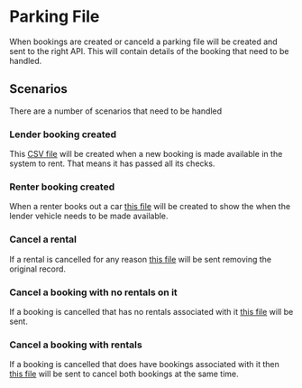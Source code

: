 # Parking File
When bookings are created or canceld a parking file will be created and sent to the right API. This will contain details of the booking that need to be handled.

## Scenarios
There are a number of scenarios that need to be handled

### Lender booking created
This [CSV file](Simple_Booking.csv) will be created when a new booking is made available in the system to rent. That means it has passed all its checks.

### Renter booking created
When a renter books out a car [this file](Simple_Rental.csv) will be created to show the when the lender vehicle needs to be made available.

### Cancel a rental
If a rental is cancelled for any reason [this file](Cancel_Rental.csv) will be sent removing the original record.

### Cancel a booking with no rentals on it
If a booking is cancelled that has no rentals associated with it [this file](Cancel_Booking_No_Rentals.csv) will be sent.

### Cancel a booking with rentals
If a booking is cancelled that does have bookings associated with it then [this file](Cancel_Booking_With_Rental.csv) will be sent to cancel both bookings at the same time.